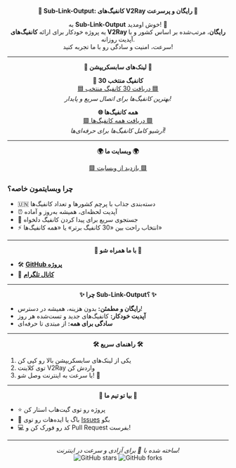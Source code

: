 <p align="center"><b>🌌 Sub-Link-Output: کانفیگ‌های V2Ray رایگان و پرسرعت 🌌</b></p>

<p align="center">به <b>Sub-Link-Output</b> خوش اومدید! 🎉<br>یه پروژه خودکار برای ارائه <b>کانفیگ‌های V2Ray رایگان</b>، مرتب‌شده بر اساس کشور و با آپدیت روزانه.<br>سرعت، امنیت و سادگی رو با ما تجربه کنید!</p>

---

<p align="center"><b>🔗 لینک‌های سابسکریپشن 🔗</b></p>

<p align="center">
  <b>💎 30 کانفیگ منتخب</b><br>
  <a href="https://raw.githubusercontent.com/v2rayCrow/Sub-Link-Output/main/sub.txt#v2sourceSUB">🟦 دریافت 30 کانفیگ منتخب 🟦</a><br>
  <i>بهترین کانفیگ‌ها برای اتصال سریع و پایدار!</i>
</p>

<p align="center">
  <b>🌐 همه کانفیگ‌ها</b><br>
  <a href="https://raw.githubusercontent.com/v2rayCrow/Sub-Link-Output/main/all.txt#v2sourceALL">🟪 دریافت همه کانفیگ‌ها 🟪</a><br>
  <i>آرشیو کامل کانفیگ‌ها برای حرفه‌ای‌ها!</i>
</p>

---

<p align="center"><b>🌍 وبسایت ما 🌍</b></p>

<p align="center">
  <a href="https://v2raycrow.github.io/Sub-Link-Site">🟩 بازدید از وبسایت 🟩</a>
</p>

### چرا وبسایتمون خاصه؟
- 🇺🇳 دسته‌بندی جذاب با پرچم کشورها و تعداد کانفیگ‌ها  
- ⏰ آپدیت لحظه‌ای، همیشه به‌روز و آماده  
- 🔎 جستجوی سریع برای پیدا کردن کانفیگ دلخواه  
- ⚡ انتخاب راحت بین «30 کانفیگ برتر» یا «همه کانفیگ‌ها»  

---

<p align="center"><b>📣 با ما همراه شو 📣</b></p>

- 🛠 [**GitHub پروژه**](https://github.com/v2rayCrow/Sub-Link-Output)  
- 📢 [**کانال تلگرام**](https://t.me/v2source)  

---

<p align="center"><b>✨ چرا Sub-Link-Output؟ ✨</b></p>

- **رایگان و مطمئن:** بدون هزینه، همیشه در دسترس!  
- **آپدیت خودکار:** کانفیگ‌های جدید و تست‌شده هر روز  
- **سادگی برای همه:** از مبتدی تا حرفه‌ای  

---

<p align="center"><b>🛠 راهنمای سریع 🛠</b></p>

1. یکی از لینک‌های سابسکریپشن بالا رو کپی کن  
2. توی کلاینت V2Ray واردش کن  
3. با سرعت به اینترنت وصل شو! 🚀  

---

<p align="center"><b>🤝 بیا تو تیم ما 🤝</b></p>

- ⭐ پروژه رو توی گیت‌هاب استار کن  
- 🐛 باگ یا ایده‌هات رو توی [Issues](https://github.com/v2rayCrow/Sub-Link-Output/issues) بگو  
- 💻 کد رو فورک کن و Pull Request بفرست!  

---

<p align="center">
  <i>ساخته شده با 💜 برای آزادی و سرعت در اینترنت!</i><br>
  <img src="https://img.shields.io/github/stars/v2rayCrow/Sub-Link-Output?style=social" alt="GitHub stars">
  <img src="https://img.shields.io/github/forks/v2rayCrow/Sub-Link-Output?style=social" alt="GitHub forks">
</p>
